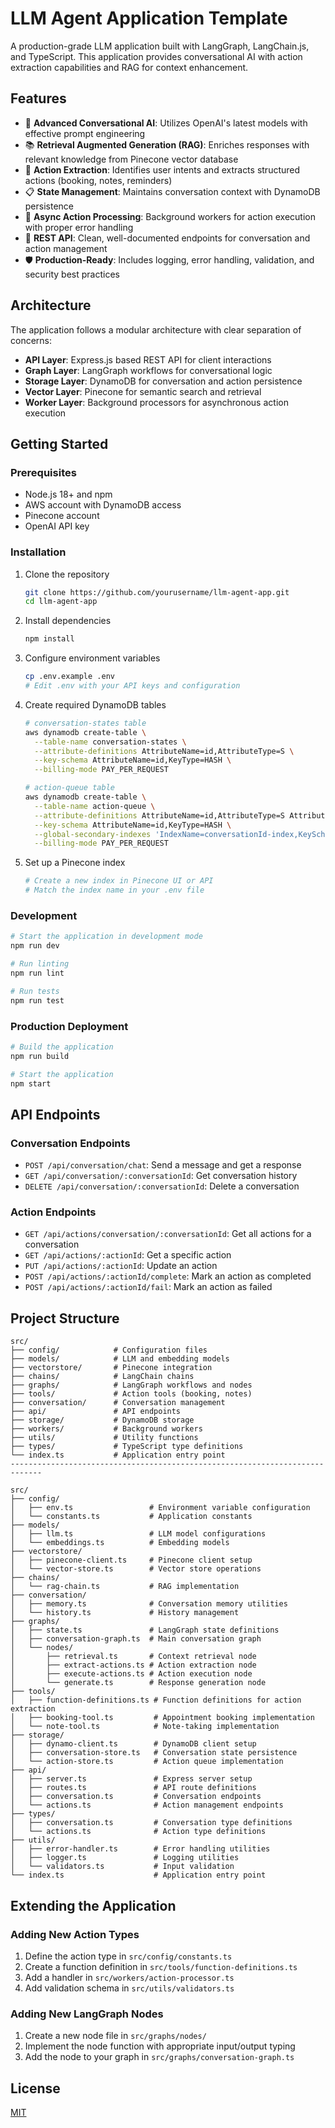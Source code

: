 # LLM Agent Application Template

A production-grade LLM application built with LangGraph, LangChain.js, and TypeScript. This application provides conversational AI with action extraction capabilities and RAG for context enhancement.

## Features

- 🧠 **Advanced Conversational AI**: Utilizes OpenAI's latest models with effective prompt engineering
- 📚 **Retrieval Augmented Generation (RAG)**: Enriches responses with relevant knowledge from Pinecone vector database
- 🔧 **Action Extraction**: Identifies user intents and extracts structured actions (booking, notes, reminders)
- 📋 **State Management**: Maintains conversation context with DynamoDB persistence
- 🔄 **Async Action Processing**: Background workers for action execution with proper error handling
- 🔌 **REST API**: Clean, well-documented endpoints for conversation and action management
- 🛡️ **Production-Ready**: Includes logging, error handling, validation, and security best practices

## Architecture

The application follows a modular architecture with clear separation of concerns:

- **API Layer**: Express.js based REST API for client interactions
- **Graph Layer**: LangGraph workflows for conversational logic
- **Storage Layer**: DynamoDB for conversation and action persistence
- **Vector Layer**: Pinecone for semantic search and retrieval
- **Worker Layer**: Background processors for asynchronous action execution

## Getting Started

### Prerequisites

- Node.js 18+ and npm
- AWS account with DynamoDB access
- Pinecone account
- OpenAI API key

### Installation

1. Clone the repository
   ```bash
   git clone https://github.com/yourusername/llm-agent-app.git
   cd llm-agent-app
   ```

2. Install dependencies
   ```bash
   npm install
   ```

3. Configure environment variables
   ```bash
   cp .env.example .env
   # Edit .env with your API keys and configuration
   ```

4. Create required DynamoDB tables
   ```bash
   # conversation-states table
   aws dynamodb create-table \
     --table-name conversation-states \
     --attribute-definitions AttributeName=id,AttributeType=S \
     --key-schema AttributeName=id,KeyType=HASH \
     --billing-mode PAY_PER_REQUEST

   # action-queue table
   aws dynamodb create-table \
     --table-name action-queue \
     --attribute-definitions AttributeName=id,AttributeType=S AttributeName=conversationId,AttributeType=S \
     --key-schema AttributeName=id,KeyType=HASH \
     --global-secondary-indexes 'IndexName=conversationId-index,KeySchema=[{AttributeName=conversationId,KeyType=HASH}],Projection={ProjectionType=ALL}' \
     --billing-mode PAY_PER_REQUEST
   ```

5. Set up a Pinecone index
   ```bash
   # Create a new index in Pinecone UI or API
   # Match the index name in your .env file
   ```

### Development

```bash
# Start the application in development mode
npm run dev

# Run linting
npm run lint

# Run tests
npm run test
```

### Production Deployment

```bash
# Build the application
npm run build

# Start the application
npm start
```

## API Endpoints

### Conversation Endpoints

- `POST /api/conversation/chat`: Send a message and get a response
- `GET /api/conversation/:conversationId`: Get conversation history
- `DELETE /api/conversation/:conversationId`: Delete a conversation

### Action Endpoints

- `GET /api/actions/conversation/:conversationId`: Get all actions for a conversation
- `GET /api/actions/:actionId`: Get a specific action
- `PUT /api/actions/:actionId`: Update an action
- `POST /api/actions/:actionId/complete`: Mark an action as completed
- `POST /api/actions/:actionId/fail`: Mark an action as failed

## Project Structure

```
src/
├── config/            # Configuration files
├── models/            # LLM and embedding models
├── vectorstore/       # Pinecone integration
├── chains/            # LangChain chains
├── graphs/            # LangGraph workflows and nodes
├── tools/             # Action tools (booking, notes)
├── conversation/      # Conversation management
├── api/               # API endpoints
├── storage/           # DynamoDB storage
├── workers/           # Background workers
├── utils/             # Utility functions
├── types/             # TypeScript type definitions
└── index.ts           # Application entry point
-----------------------------------------------------------------------------

src/
├── config/
│   ├── env.ts                 # Environment variable configuration
│   └── constants.ts           # Application constants
├── models/
│   ├── llm.ts                 # LLM model configurations
│   └── embeddings.ts          # Embedding models
├── vectorstore/
│   ├── pinecone-client.ts     # Pinecone client setup
│   └── vector-store.ts        # Vector store operations
├── chains/
│   └── rag-chain.ts           # RAG implementation
├── conversation/
│   ├── memory.ts              # Conversation memory utilities
│   └── history.ts             # History management
├── graphs/
│   ├── state.ts               # LangGraph state definitions
│   ├── conversation-graph.ts  # Main conversation graph
│   └── nodes/
│       ├── retrieval.ts       # Context retrieval node
│       ├── extract-actions.ts # Action extraction node
│       ├── execute-actions.ts # Action execution node
│       └── generate.ts        # Response generation node
├── tools/
│   ├── function-definitions.ts # Function definitions for action extraction
│   ├── booking-tool.ts         # Appointment booking implementation
│   └── note-tool.ts            # Note-taking implementation
├── storage/
│   ├── dynamo-client.ts        # DynamoDB client setup
│   ├── conversation-store.ts   # Conversation state persistence
│   └── action-store.ts         # Action queue implementation
├── api/
│   ├── server.ts               # Express server setup
│   ├── routes.ts               # API route definitions
│   ├── conversation.ts         # Conversation endpoints
│   └── actions.ts              # Action management endpoints
├── types/
│   ├── conversation.ts         # Conversation type definitions
│   └── actions.ts              # Action type definitions
├── utils/
│   ├── error-handler.ts        # Error handling utilities
│   ├── logger.ts               # Logging utilities
│   └── validators.ts           # Input validation
└── index.ts                    # Application entry point
```

## Extending the Application

### Adding New Action Types

1. Define the action type in `src/config/constants.ts`
2. Create a function definition in `src/tools/function-definitions.ts`
3. Add a handler in `src/workers/action-processor.ts`
4. Add validation schema in `src/utils/validators.ts`

### Adding New LangGraph Nodes

1. Create a new node file in `src/graphs/nodes/`
2. Implement the node function with appropriate input/output typing
3. Add the node to your graph in `src/graphs/conversation-graph.ts`

## License

[MIT](LICENSE)
